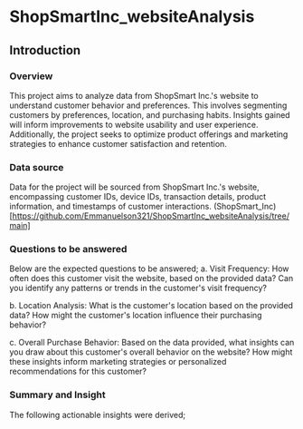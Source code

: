 # ShopSmartInc_websiteAnalysis

## Introduction
### Overview

This project aims to analyze data from ShopSmart Inc.'s website to understand customer behavior and preferences. This involves segmenting customers by preferences, location, and purchasing habits. Insights gained will inform improvements to website usability and user experience. Additionally, the project seeks to optimize product offerings and marketing strategies to enhance customer satisfaction and retention.

### Data source
Data for the project will be sourced from ShopSmart Inc.'s website, encompassing customer IDs, device IDs, transaction details, product information, and timestamps of customer interactions.
(ShopSmart_Inc)[https://github.com/Emmanuelson321/ShopSmartInc_websiteAnalysis/tree/main]
### Questions to be answered
Below are the expected questions to be answered;
a. Visit Frequency:
How often does this customer visit the website, based on the provided data? Can you identify any patterns or trends in the customer's visit frequency?

b. Location Analysis:
What is the customer's location based on the provided data? How might the customer's location influence their purchasing behavior?

c. Overall Purchase Behavior:
Based on the data provided, what insights can you draw about this customer's overall behavior on the website? How might these insights inform marketing strategies or personalized recommendations for this customer?

### Summary and Insight
The following actionable insights were derived;
